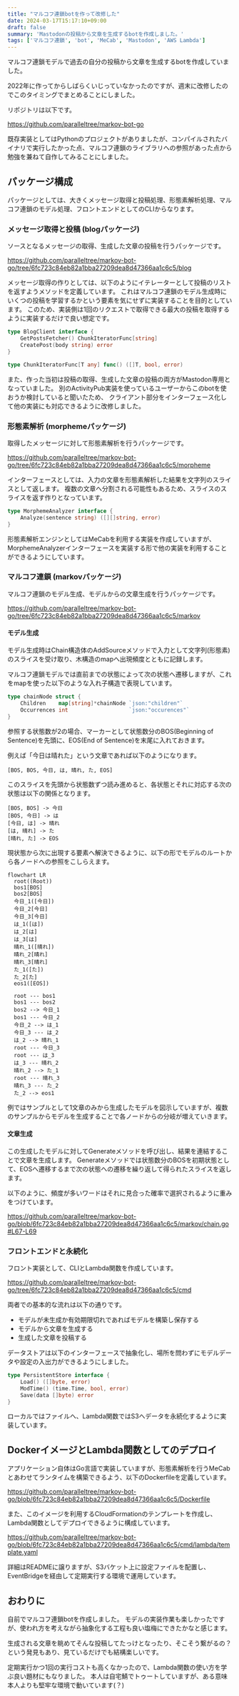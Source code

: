 ```yaml
---
title: "マルコフ連鎖botを作って改修した"
date: 2024-03-17T15:17:10+09:00
draft: false
summary: 'Mastodonの投稿から文章を生成するbotを作成しました。'
tags: ['マルコフ連鎖', 'bot', 'MeCab', 'Mastodon', 'AWS Lambda']
---
```


マルコフ連鎖モデルで過去の自分の投稿から文章を生成するbotを作成していました。

2022年に作ってからしばらくいじっていなかったのですが、週末に改修したのでこのタイミングでまとめることにしました。

リポジトリは以下です。

https://github.com/paralleltree/markov-bot-go

既存実装としてはPythonのプロジェクトがありましたが、コンパイルされたバイナリで実行したかった点、マルコフ連鎖のライブラリへの参照があった点から勉強を兼ねて自作してみることにしました。

## パッケージ構成

パッケージとしては、大きくメッセージ取得と投稿処理、形態素解析処理、マルコフ連鎖のモデル処理、フロントエンドとしてのCLIからなります。

### メッセージ取得と投稿 (blogパッケージ)

ソースとなるメッセージの取得、生成した文章の投稿を行うパッケージです。

https://github.com/paralleltree/markov-bot-go/tree/6fc723c84eb82a1bba27209dea8d47366aa1c6c5/blog


メッセージ取得の作りとしては、以下のようにイテレーターとして投稿のリストを返すようメソッドを定義しています。
これはマルコフ連鎖のモデル生成時にいくつの投稿を学習するかという要素を気にせずに実装することを目的としています。
このため、実装側は1回のリクエストで取得できる最大の投稿を取得するように実装するだけで良い想定です。

```go
type BlogClient interface {
	GetPostsFetcher() ChunkIteratorFunc[string]
	CreatePost(body string) error
}

type ChunkIteratorFunc[T any] func() ([]T, bool, error)
```

また、作った当初は投稿の取得、生成した文章の投稿の両方がMastodon専用となっていました。
別のActivityPub実装を使っているユーザーからこのbotを使おうか検討していると聞いたため、
クライアント部分をインターフェース化して他の実装にも対応できるように改修しました。

### 形態素解析 (morphemeパッケージ)

取得したメッセージに対して形態素解析を行うパッケージです。

https://github.com/paralleltree/markov-bot-go/tree/6fc723c84eb82a1bba27209dea8d47366aa1c6c5/morpheme

インターフェースとしては、入力の文章を形態素解析した結果を文字列のスライスとして返します。
複数の文章へ分割される可能性もあるため、スライスのスライスを返す作りとなっています。

```go
type MorphemeAnalyzer interface {
	Analyze(sentence string) ([][]string, error)
}
```

形態素解析エンジンとしてはMeCabを利用する実装を作成していますが、MorphemeAnalyzerインターフェースを実装する形で他の実装を利用することができるようにしています。

### マルコフ連鎖 (markovパッケージ)

マルコフ連鎖のモデル生成、モデルからの文章生成を行うパッケージです。

https://github.com/paralleltree/markov-bot-go/tree/6fc723c84eb82a1bba27209dea8d47366aa1c6c5/markov

#### モデル生成

モデル生成時はChain構造体のAddSourceメソッドで入力として文字列(形態素)のスライスを受け取り、木構造のmapへ出現頻度とともに記録します。

マルコフ連鎖モデルでは直前までの状態によって次の状態へ遷移しますが、これをmapを使った以下のような入れ子構造で表現しています。

```go
type chainNode struct {
	Children    map[string]*chainNode `json:"children"`
	Occurrences int                   `json:"occurences"`
}
```

参照する状態数が2の場合、マーカーとして状態数分のBOS(Beginning of Sentence)を先頭に、EOS(End of Sentence)を末尾に入れておきます。

例えば「今日は晴れた」という文章であれば以下のようになります。

```
[BOS, BOS, 今日, は, 晴れ, た, EOS]
```

このスライスを先頭から状態数ずつ読み進めると、各状態とそれに対応する次の状態は以下の関係となります。

```plain
[BOS, BOS] -> 今日
[BOS, 今日] -> は
[今日, は] -> 晴れ
[は, 晴れ] -> た
[晴れ, た] -> EOS
```

現状態から次に出現する要素へ解決できるように、以下の形でモデルのルートから各ノードへの参照をこしらえます。

```mermaid
flowchart LR
  root((Root))
  bos1[BOS]
  bos2[BOS]
  今日_1([今日])
  今日_2[今日]
  今日_3[今日]
  は_1([は])
  は_2[は]
  は_3[は]
  晴れ_1([晴れ])
  晴れ_2[晴れ]
  晴れ_3[晴れ]
  た_1([た])
  た_2[た]
  eos1([EOS])

  root --- bos1
  bos1 --- bos2
  bos2 --> 今日_1
  bos1 --- 今日_2
  今日_2 --> は_1
  今日_3 --- は_2
  は_2 --> 晴れ_1
  root --- 今日_3
  root --- は_3
  は_3 --- 晴れ_2
  晴れ_2 --> た_1
  root --- 晴れ_3
  晴れ_3 --- た_2
  た_2 --> eos1
```

例ではサンプルとして1文章のみから生成したモデルを図示していますが、複数のサンプルからモデルを生成することで各ノードからの分岐が増えていきます。

#### 文章生成

この生成したモデルに対してGenerateメソッドを呼び出し、結果を連結することで文章を生成します。
Generateメソッドでは状態数分のBOSを初期状態として、EOSへ遷移するまで次の状態への遷移を繰り返して得られたスライスを返します。

以下のように、頻度が多いワードはそれに見合った確率で選択されるように重みをつけています。

https://github.com/paralleltree/markov-bot-go/blob/6fc723c84eb82a1bba27209dea8d47366aa1c6c5/markov/chain.go#L67-L69

### フロントエンドと永続化

フロント実装として、CLIとLambda関数を作成しています。

https://github.com/paralleltree/markov-bot-go/tree/6fc723c84eb82a1bba27209dea8d47366aa1c6c5/cmd

両者での基本的な流れは以下の通りです。

* モデルが未生成か有効期限切れであればモデルを構築し保存する
* モデルから文章を生成する
* 生成した文章を投稿する

データストアは以下のインターフェースで抽象化し、場所を問わずにモデルデータや設定の入出力ができるようにしました。

```go
type PersistentStore interface {
	Load() ([]byte, error)
	ModTime() (time.Time, bool, error)
	Save(data []byte) error
}
```

ローカルではファイルへ、Lambda関数ではS3へデータを永続化するように実装しています。

## DockerイメージとLambda関数としてのデプロイ


アプリケーション自体はGo言語で実装していますが、形態素解析を行うMeCabとあわせてランタイムを構築できるよう、以下のDockerfileを定義しています。

https://github.com/paralleltree/markov-bot-go/blob/6fc723c84eb82a1bba27209dea8d47366aa1c6c5/Dockerfile

また、このイメージを利用するCloudFormationのテンプレートを作成し、Lambda関数としてデプロイできるように構成しています。

https://github.com/paralleltree/markov-bot-go/blob/6fc723c84eb82a1bba27209dea8d47366aa1c6c5/cmd/lambda/template.yaml

詳細はREADMEに譲りますが、S3バケット上に設定ファイルを配置し、EventBridgeを経由して定期実行する環境で運用しています。

## おわりに

自前でマルコフ連鎖botを作成しました。
モデルの実装作業も楽しかったですが、使われ方を考えながら抽象化する工程も良い塩梅にできたかなと感じます。

生成される文章を眺めてそんな投稿してたっけとなったり、そこそう繋がるの？という発見もあり、見ているだけでも結構楽しいです。

定期実行かつ1回の実行コストも高くなかったので、Lambda関数の使い方を学ぶ良い題材にもなりました。
本人は自宅鯖でトゥートしていますが、ある意味本人よりも堅牢な環境で動いています(？)
